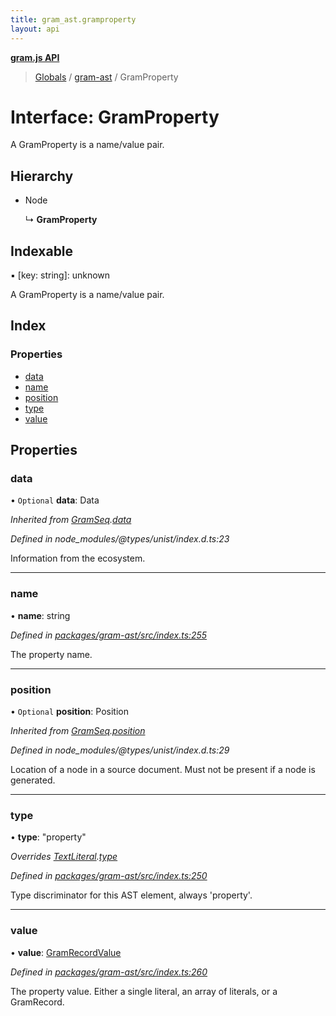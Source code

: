 ```yaml
---
title: gram_ast.gramproperty
layout: api
---
```


**[gram.js API](../README.md)**

> [Globals](../globals.md) / [gram-ast](../modules/gram_ast.md) / GramProperty

# Interface: GramProperty

A GramProperty is a name/value pair.

## Hierarchy

* Node

  ↳ **GramProperty**

## Indexable

▪ [key: string]: unknown

A GramProperty is a name/value pair.

## Index

### Properties

* [data](gram_ast.gramproperty.md#data)
* [name](gram_ast.gramproperty.md#name)
* [position](gram_ast.gramproperty.md#position)
* [type](gram_ast.gramproperty.md#type)
* [value](gram_ast.gramproperty.md#value)

## Properties

### data

• `Optional` **data**: Data

*Inherited from [GramSeq](gram_ast.gramseq.md).[data](gram_ast.gramseq.md#data)*

*Defined in node_modules/@types/unist/index.d.ts:23*

Information from the ecosystem.

___

### name

•  **name**: string

*Defined in [packages/gram-ast/src/index.ts:255](https://github.com/gram-data/gram-js/blob/33eec55/packages/gram-ast/src/index.ts#L255)*

The property name.

___

### position

• `Optional` **position**: Position

*Inherited from [GramSeq](gram_ast.gramseq.md).[position](gram_ast.gramseq.md#position)*

*Defined in node_modules/@types/unist/index.d.ts:29*

Location of a node in a source document.
Must not be present if a node is generated.

___

### type

•  **type**: \"property\"

*Overrides [TextLiteral](gram_ast.textliteral.md).[type](gram_ast.textliteral.md#type)*

*Defined in [packages/gram-ast/src/index.ts:250](https://github.com/gram-data/gram-js/blob/33eec55/packages/gram-ast/src/index.ts#L250)*

Type discriminator for this AST element, always 'property'.

___

### value

•  **value**: [GramRecordValue](../modules/gram_ast.md#gramrecordvalue)

*Defined in [packages/gram-ast/src/index.ts:260](https://github.com/gram-data/gram-js/blob/33eec55/packages/gram-ast/src/index.ts#L260)*

The property value. Either a single literal, an array of literals, or a GramRecord.
